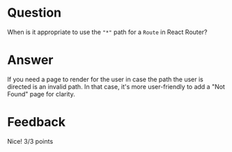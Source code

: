 # Question

When is it appropriate to use the `"*"` path for a `Route` in React Router?

# Answer

If you need a page to render for the user in case the path the user is directed is an invalid path. In that case, it's more user-friendly to add a "Not Found" page for clarity. 

# Feedback
Nice!
3/3 points